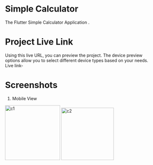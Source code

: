 # Simple Calculator

The Flutter Simple Calculator Application .
# Project Live Link
Using this live URL, you can preview the project. The device preview options allow you to select different device types based on your needs.<br />
Live link- 
<br />
# Screenshots
1. Mobile View 
<img width="181" alt="c1" src="https://github.com/Abuessa265/Calculator_App_Flutter/assets/76743694/8ac9173d-bc77-45a2-a7d5-4835062c1fea">

<img width="173" alt="c2" src="https://github.com/Abuessa265/Calculator_App_Flutter/assets/76743694/f8cedac8-397f-4129-ac0e-2756b4604b97">




